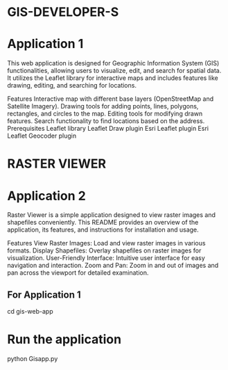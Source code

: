 # GIS-DEVELOPER-S
# Application 1

This web application is designed for Geographic Information System (GIS) functionalities, allowing users to visualize, edit, and search for spatial data. It utilizes the Leaflet library for interactive maps and includes features like drawing, editing, and searching for locations.

Features
Interactive map with different base layers (OpenStreetMap and Satellite Imagery).
Drawing tools for adding points, lines, polygons, rectangles, and circles to the map.
Editing tools for modifying drawn features.
Search functionality to find locations based on the address.
Prerequisites
Leaflet library
Leaflet Draw plugin
Esri Leaflet plugin
Esri Leaflet Geocoder plugin

# RASTER VIEWER

# Application 2

Raster Viewer is a simple application designed to view raster images and shapefiles conveniently. This README provides an overview of the application, its features, and instructions for installation and usage.

Features
View Raster Images: Load and view raster images in various formats.
Display Shapefiles: Overlay shapefiles on raster images for visualization.
User-Friendly Interface: Intuitive user interface for easy navigation and interaction.
Zoom and Pan: Zoom in and out of images and pan across the viewport for detailed examination.

## For Application 1

cd gis-web-app

# Run the application
python Gisapp.py
